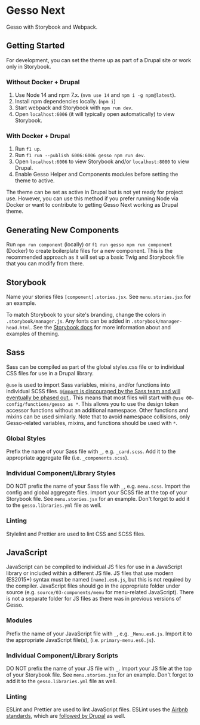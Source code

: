 # Gesso Next

Gesso with Storybook and Webpack.

## Getting Started
For development, you can set the theme up as part of a Drupal site
or work only in Storybook.

### Without Docker + Drupal
1. Use Node 14 and npm 7.x. (`nvm use 14` and `npm i -g npm@latest`).
2. Install npm dependencies locally. (`npm i`)
3. Start webpack and Storybook with `npm run dev`.
4. Open `localhost:6006` (it will typically open automatically) to view Storybook.

### With Docker + Drupal
1. Run `f1 up`.
2. Run `f1 run --publish 6006:6006 gesso npm run dev`.
3. Open `localhost:6006` to view Storybook and/or `localhost:8080` to view Drupal.
4. Enable Gesso Helper and Components modules before setting the theme to active.

The theme can be set as active in Drupal but is not yet ready for project use.
However, you can use this method if you prefer running Node via Docker or want
to contribute to getting Gesso Next working as Drupal theme.

## Generating New Components
Run `npm run component` (locally) or `f1 run gesso npm run component` (Docker) to
create boilerplate files for a new component. This is the recommended approach as it
will set up a basic Twig and Storybook file that you can modify from there.

## Storybook
Name your stories files `[component].stories.jsx`. See `menu.stories.jsx` for
an example.

To match Storybook to your site's branding, change the colors in `.storybook/manager.js`.
Any fonts can be added in `.storybook/manager-head.html`. See the [Storybook docs](https://storybook.js.org/docs/react/configure/theming)
for more information about and examples of theming.

## Sass
Sass can be compiled as part of the global styles.css file or to individual CSS files
for use in a Drupal library.

`@use` is used to import Sass variables, mixins, and/or functions into individual SCSS files. [`@import` is discouraged by the Sass team and will eventually be phased out.](https://sass-lang.com/documentation/at-rules/import).
This means that most files will start with `@use 00-config/functions/gesso as *`. This allows you to use the
design token accessor functions without an additional namespace. Other functions and mixins can be used similarly. Note that to avoid namespace
collisions, only Gesso-related variables, mixins, and functions should be used with `*`.

### Global Styles
Prefix the name of your Sass file with `_`, e.g. `_card.scss`. Add it to the appropriate
aggregate file (i.e. `_components.scss`).

### Individual Component/Library Styles
DO NOT prefix the name of your Sass file with `_`, e.g. `menu.scss`. Import the config
and global aggregate files. Import your SCSS file at the top of your Storybook file.
See `menu.stories.jsx` for an example. Don't forget to add it to the `gesso.libraries.yml`
file as well.

### Linting
Stylelint and Prettier are used to lint CSS and SCSS files.

## JavaScript
JavaScript can be compiled to individual JS files for use in a JavaScript library or included
within a different JS file. JS files that use modern (ES2015+) syntax must be named
`[name].es6.js`, but this is not required by the compiler. JavaScript files should go in the
appropriate folder under source (e.g. `source/03-components/menu` for menu-related JavaScript).
There is not a separate folder for JS files as there was in previous versions of Gesso.

### Modules
Prefix the name of your JavaScript file with `_`, e.g. `_Menu.es6.js`. Import it to the appropriate
JavaScript file(s), (i.e. `primary-menu.es6.js`).

### Individual Component/Library Scripts
DO NOT prefix the name of your JS file with `_`. Import your JS file at the top
of your Storybook file. See `menu.stories.jsx` for an example. Don't forget to
add it to the `gesso.libraries.yml` file as well.

### Linting
ESLint and Prettier are used to lint JavaScript files. ESLint uses the [Airbnb
standards](https://github.com/airbnb/javascript/), which are [followed by Drupal](https://www.drupal.org/docs/develop/standards/javascript/javascript-coding-standards) as well.
